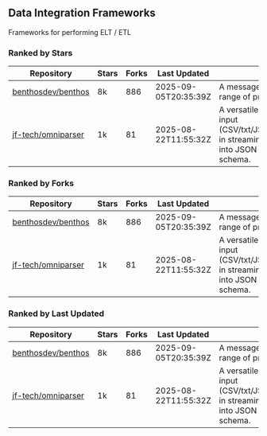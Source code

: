 ## Data Integration Frameworks

Frameworks for performing ELT / ETL

### Ranked by Stars

| Repository | Stars | Forks | Last Updated | Description | 
|------------|-------|-------|--------------|-------------|
| [benthosdev/benthos](https://github.com/benthosdev/benthos) | 8k | 886 | 2025-09-05T20:35:39Z |  A message streaming bridge between a range of protocols. |
| [jf-tech/omniparser](https://github.com/jf-tech/omniparser) | 1k | 81 | 2025-08-22T11:55:32Z |  A versatile ETL library that parses text input (CSV/txt/JSON/XML/EDI/X12/EDIFACT/etc) in streaming fashion and transforms data into JSON output using data-driven schema. |

### Ranked by Forks

| Repository | Stars | Forks | Last Updated | Description | 
|------------|-------|-------|--------------|-------------|
| [benthosdev/benthos](https://github.com/benthosdev/benthos) | 8k | 886 | 2025-09-05T20:35:39Z |  A message streaming bridge between a range of protocols. |
| [jf-tech/omniparser](https://github.com/jf-tech/omniparser) | 1k | 81 | 2025-08-22T11:55:32Z |  A versatile ETL library that parses text input (CSV/txt/JSON/XML/EDI/X12/EDIFACT/etc) in streaming fashion and transforms data into JSON output using data-driven schema. |

### Ranked by Last Updated

| Repository | Stars | Forks | Last Updated | Description | 
|------------|-------|-------|--------------|-------------|
| [benthosdev/benthos](https://github.com/benthosdev/benthos) | 8k | 886 | 2025-09-05T20:35:39Z |  A message streaming bridge between a range of protocols. |
| [jf-tech/omniparser](https://github.com/jf-tech/omniparser) | 1k | 81 | 2025-08-22T11:55:32Z |  A versatile ETL library that parses text input (CSV/txt/JSON/XML/EDI/X12/EDIFACT/etc) in streaming fashion and transforms data into JSON output using data-driven schema. |

